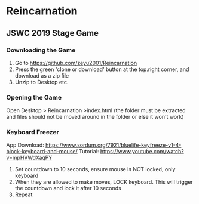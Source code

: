 # Reincarnation
## JSWC 2019 Stage Game

### Downloading the Game
1. Go to https://github.com/zeyu2001/Reincarnation
2. Press the green 'clone or download' button at the top.right corner, and download as a zip file
3. Unzip to Desktop etc.

### Opening the Game
Open Desktop > Reincarnation >index.html 
(the folder must be extracted and files should not be moved around in the folder or else it won't work)

### Keyboard Freezer
App Download: https://www.sordum.org/7921/bluelife-keyfreeze-v1-4-block-keyboard-and-mouse/
Tutorial: https://www.youtube.com/watch?v=mpHVWdXaqPY

1. Set countdown to 10 seconds, ensure mouse is NOT locked, only keyboard
2. When they are allowed to make moves, LOCK keyboard. This will trigger the countdown and lock it after 10 seconds
3. Repeat
